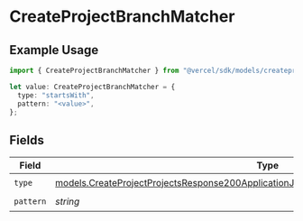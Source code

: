 # CreateProjectBranchMatcher

## Example Usage

```typescript
import { CreateProjectBranchMatcher } from "@vercel/sdk/models/createprojectop.js";

let value: CreateProjectBranchMatcher = {
  type: "startsWith",
  pattern: "<value>",
};
```

## Fields

| Field                                                                                                                                                                                    | Type                                                                                                                                                                                     | Required                                                                                                                                                                                 | Description                                                                                                                                                                              |
| ---------------------------------------------------------------------------------------------------------------------------------------------------------------------------------------- | ---------------------------------------------------------------------------------------------------------------------------------------------------------------------------------------- | ---------------------------------------------------------------------------------------------------------------------------------------------------------------------------------------- | ---------------------------------------------------------------------------------------------------------------------------------------------------------------------------------------- |
| `type`                                                                                                                                                                                   | [models.CreateProjectProjectsResponse200ApplicationJSONResponseBodyLatestDeploymentsType](../models/createprojectprojectsresponse200applicationjsonresponsebodylatestdeploymentstype.md) | :heavy_check_mark:                                                                                                                                                                       | N/A                                                                                                                                                                                      |
| `pattern`                                                                                                                                                                                | *string*                                                                                                                                                                                 | :heavy_check_mark:                                                                                                                                                                       | N/A                                                                                                                                                                                      |